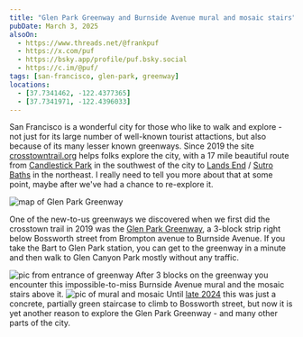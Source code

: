 ```yaml
---
title: "Glen Park Greenway and Burnside Avenue mural and mosaic stairs"
pubDate: March 3, 2025
alsoOn:
  - https://www.threads.net/@frankpuf
  - https://x.com/puf
  - https://bsky.app/profile/puf.bsky.social
  - https://c.im/@puf/
tags: [san-francisco, glen-park, greenway]
locations:
  - [37.7341462, -122.4377365]
  - [37.7341971, -122.4396033]
---
```


San Francisco is a wonderful city for those who like to walk and explore - not just for its large number of well-known tourist attactions, but also because of its many lesser known greenways. Since 2019 the site [crosstowntrail.org][ctt] helps folks explore the city, with a 17 mile beautiful route from [Candlestick Park][candlestick-point] in the southwest of the city to [Lands End][lands-end] / [Sutro Baths][sutro-baths] in the northeast. I really need to tell you more about that at some point, maybe after we've had a chance to re-explore it.

![map of Glen Park Greenway](https://i.imgur.com/hPrnOwa.png)

One of the new-to-us greenways we discovered when we first did the crosstown trail in 2019 was the [Glen Park Greenway][gpg], a 3-block strip right below Bossworth street from Brompton avenue to Burnside Avenue. If you take the Bart to Glen Park station, you can get to the greenway in a minute and then walk to Glen Canyon Park mostly without any traffic.

![pic from entrance of greenway](https://i.imgur.com/3H9eG0e.png)
After 3 blocks on the greenway you encounter this impossible-to-miss Burnside Avenue mural and the mosaic stairs above it.
![pic of mural and mosaic](https://i.imgur.com/0ouPddM.jpeg)
Until [late 2024][sfc] this was just a concrete, partially green staircase to climb to Bossworth street, but now it is yet another reason to explore the Glen Park Greenway - and many other parts of the city.

[gpg]: https://sanfranciscoparksalliance.org/our-work/partners/glen-park-greenway/
[ctt]: https://crosstowntrail.org/
[candlestick-point]: https://en.wikipedia.org/wiki/Candlestick_Point_State_Recreation_Area
[lands-end]: https://www.parksconservancy.org/parks/lands-end
[sutro-baths]: https://www.google.com/maps/place/sutro+baths/data=!4m2!3m1!1s0x808587b56c4f30b3:0xe01af746c44bb97e
[sfc]: https://www.sfchronicle.com/totalsf/article/stairs-glen-park-sf-19841575.php
